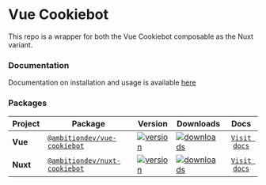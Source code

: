# Vue Cookiebot

This repo is a wrapper for both the Vue Cookiebot composable as the Nuxt variant.

### Documentation

Documentation on installation and usage is available [here][docs-href]

### Packages

| Project  | Package                                        | Version                                                                                          | Downloads                                                                                    |           Docs            |
| -------- | ---------------------------------------------- | ------------------------------------------------------------------------------------------------ | -------------------------------------------------------------------------------------------- | :-----------------------: |
| **Vue**  | [`@ambitiondev/vue-cookiebot`][vue-npm-href]   | [![version](https://img.shields.io/npm/v/@ambitiondev/vue-cookiebot/latest.svg)][vue-npm-href]   | [![downloads](https://img.shields.io/npm/dm/@ambitiondev/vue-cookiebot.svg)][vue-npm-href]   | [`Visit docs`][vue-docs]  |
| **Nuxt** | [`@ambitiondev/nuxt-cookiebot`][nuxt-npm-href] | [![version](https://img.shields.io/npm/v/@ambitiondev/nuxt-cookiebot/latest.svg)][nuxt-npm-href] | [![downloads](https://img.shields.io/npm/dm/@ambitiondev/nuxt-cookiebot.svg)][nuxt-npm-href] | [`Visit docs`][nuxt-docs] |

[vue-npm-version-src]: https://img.shields.io/npm/v/@ambitiondev/vue-cookiebot/latest.svg?style=flat&colorA=18181B&colorB=28CF8D
[vue-npm-href]: https://www.npmjs.com/package/@ambitiondev/vue-cookiebot
[vue-npm-downloads-src]: https://img.shields.io/npm/dm/@ambitiondev/vue-cookiebot.svg?style=flat&colorA=18181B&colorB=28CF8D
[vue-npm-downloads-href]: https://npmjs.com/package/@ambitiondev/vue-cookiebot
[vue-docs]: https://vuejs.org
[nuxt-npm-version-src]: https://img.shields.io/npm/v/@ambitiondev/nuxt-cookiebot/latest.svg?style=flat&colorA=18181B&colorB=28CF8D
[nuxt-npm-href]: https://www.npmjs.com/package/@ambitiondev/nuxt-cookiebot
[nuxt-npm-downloads-src]: https://img.shields.io/npm/dm/@ambitiondev/nuxt-cookiebot.svg?style=flat&colorA=18181B&colorB=28CF8D
[nuxt-npm-downloads-href]: https://npmjs.com/package/@ambitiondev/nuxt-cookiebot
[nuxt-docs]: https://nuxt.com
[docs-href]: https://vuejs.org
